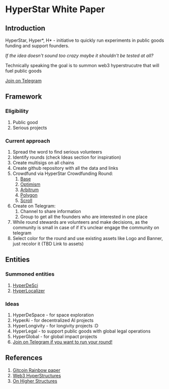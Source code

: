 # HyperStar White Paper

## Introduction

HyperStar, Hyper*, H* - initiative to quickly run experiments in public goods funding and support founders.

*If the idea doesn't sound too crazy maybe it shouldn't be tested at all?*

Technically speaking the goal is to summon web3 hyperstrucutre that will fuel public goods

[Join on Telegram](https://t.me/hyperstar_pg)

## Framework

### Eligibility
1. Public good
2. Serious projects

### Current approach

1. Spread the word to find serious volunteers
2. Identify rounds (check Ideas section for inspiration)
3. Create multisigs on all chains
4. Create github repository with all the data and links
5. Crowdfund via HyperStar Crowdfunding Round:
	1. [Base](https://explorer.gitcoin.co/#/round/8453/8)
	2. [Optimism](https://explorer.gitcoin.co/#/round/10/16)
	3. [Arbitrum](https://explorer.gitcoin.co/#/round/42161/37)
	4. [Polygon](https://explorer.gitcoin.co/#/round/137/9)
	5. [Scroll](https://explorer.gitcoin.co/#/round/534352/5)
6. Create on Telegram:
	1. Channel to share information
	2. Group to get all the founders who are interested in one place
7. While round stewards are volunteers and make decisions, as the community is small in case of if it's unclear engage the community on telegram
8. Select color for the round and use existing assets like Logo and Banner, just recolor it (TBD Link to assets)

## Entities

### Summoned entities

1. [HyperDeSci](https://github.com/LunCoSim/hyperdesci)
2. [HyperLocalizer](https://github.com/LunCoSim/hyperlocalizer)

### Ideas
1. HyperDeSpace - for space exploration
2. HyperAi - for decentralized AI projects
3. HyperLongivity - for longivity projects :D
4. HyperLegal - to support public goods with global legal operations
5. HyperGlobal - for global impact projects
6. [Join on Telegram if you want to run your round!](https://t.me/hyperstar_pg)

## References

1. [Gitcoin Rainbow paper](https://www.gitcoin.co/rainbowpaper)
2. [Web3 HyperStructures](https://jacob.energy/hyperstructures.html)
3. [On Higher Structures](https://arxiv.org/abs/1509.00403)